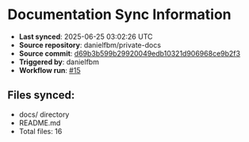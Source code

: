 # Documentation Sync Information

- **Last synced**: 2025-06-25 03:02:26 UTC
- **Source repository**: danielfbm/private-docs
- **Source commit**: [d69b3b599b29920049edb10321d906968ce9b2f3](https://github.com/danielfbm/private-docs/commit/d69b3b599b29920049edb10321d906968ce9b2f3)
- **Triggered by**: danielfbm
- **Workflow run**: [#15](https://github.com/danielfbm/private-docs/actions/runs/15866304567)

## Files synced:
- docs/ directory
- README.md
- Total files: 16
